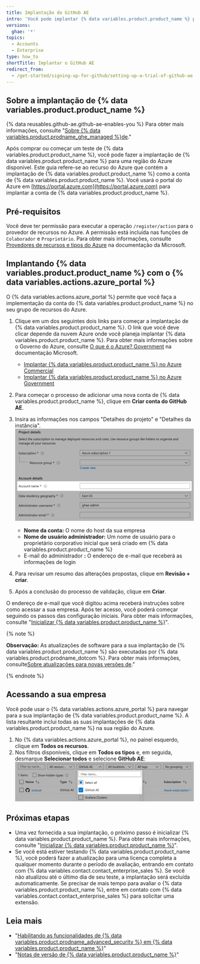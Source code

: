 ```yaml
---
title: Implantação do GitHub AE
intro: 'Você pode implantar {% data variables.product.product_name %} para uma região disponível do Azure.'
versions:
  ghae: '*'
topics:
  - Accounts
  - Enterprise
type: how_to
shortTitle: Implantar o GitHub AE
redirect_from:
  - /get-started/signing-up-for-github/setting-up-a-trial-of-github-ae
---
```


## Sobre a implantação de {% data variables.product.product_name %}

{% data reusables.github-ae.github-ae-enables-you %} Para obter mais informações, consulte "[Sobre {% data variables.product.prodname_ghe_managed %}de](/admin/overview/about-github-ae)."

Após comprar ou começar um teste de {% data variables.product.product_name %}, você pode fazer a implantação de {% data variables.product.product_name %} para uma região do Azure disponível. Este guia refere-se ao recurso do Azure que contém a implantação de {% data variables.product.product_name %} como a conta de {% data variables.product.product_name %}. Você usará o portal do Azure em [https://portal.azure.com](https://portal.azure.com) para implantar a conta de {% data variables.product.product_name %}.

## Pré-requisitos

Você deve ter permissão para executar a operação `/register/action` para o provedor de recursos no Azure. A permissão está incluída nas funções de `Colaborador` e `Proprietário`. Para obter mais informações, consulte [Provedores de recursos e tipos do Azure](https://docs.microsoft.com/en-us/azure/azure-resource-manager/management/resource-providers-and-types#register-resource-provider) na documentação da Microsoft.

## Implantando {% data variables.product.product_name %} com o {% data variables.actions.azure_portal %}

O {% data variables.actions.azure_portal %} permite que você faça a implementação da conta do {% data variables.product.product_name %} no seu grupo de recursos do Azure.

1. Clique em um dos seguintes dois links para começar a implantação de {% data variables.product.product_name %}. O link que você deve clicar depende da nuvem Azure onde você planeja implantar {% data variables.product.product_name %}. Para obter mais informações sobre o Governo do Azure, consulte [O que é o Azure? Government](https://docs.microsoft.com/en-us/azure/azure-government/documentation-government-welcome) na documentação Microsoft.

   - [Implantar {% data variables.product.product_name %} no Azure Commercial](https://aka.ms/create-github-ae-instance)
   - [Implantar {% data variables.product.product_name %} no Azure Government](https://aka.ms/create-github-ae-instance-gov)
1. Para começar o processo de adicionar uma nova conta de {% data variables.product.product_name %}, clique em **Criar conta do GitHub AE**.
1. Insira as informações nos campos "Detalhes do projeto" e "Detalhes da instância".![Resultado da pesquisa de {% data variables.actions.azure_portal %}](/assets/images/azure/github-ae-azure-portal-form.png)
    - **Nome da conta:** O nome do host da sua empresa
    - **Nome de usuário administrador:** Um nome de usuário para o proprietário corporativo inicial que será criado em {% data variables.product.product_name %}
    - E-mail do administrador **:** O endereço de e-mail que receberá as informações de login
1. Para revisar um resumo das alterações propostas, clique em **Revisão + criar**.
1. Após a conclusão do processo de validação, clique em **Criar**.

O endereço de e-mail que você digitou acima receberá instruções sobre como acessar a sua empresa. Após ter acesso, você poderá começar seguindo os passos das configuração iniciais. Para obter mais informações, consulte "[Inicializar {% data variables.product.product_name %}](/admin/configuration/initializing-github-ae)".

{% note %}

**Observação:** As atualizações de software para a sua implantação de {% data variables.product.product_name %} são executadas por {% data variables.product.prodname_dotcom %}. Para obter mais informações, consulte[Sobre atualizações para novas versões de](/admin/overview/about-upgrades-to-new-releases)."

{% endnote %}

## Acessando a sua empresa

Você pode usar o {% data variables.actions.azure_portal %} para navegar para a sua implantação de {% data variables.product.product_name %}. A lista resultante inclui todas as suas implantações de {% data variables.product.product_name %} na sua região do Azure.

1. No {% data variables.actions.azure_portal %}, no painel esquerdo, clique em **Todos os recursos**.
1. Nos filtros disponíveis, clique em **Todos os tipos** e, em seguida, desmarque **Selecionar todos** e selecione **GitHub AE**: ![Resultado da pesquisa de {% data variables.actions.azure_portal %}](/assets/images/azure/github-ae-azure-portal-type-filter.png)

## Próximas etapas

- Uma vez fornecida a sua implantação, o próximo passo é inicializar {% data variables.product.product_name %}. Para obter mais informações, consulte "[Inicializar {% data variables.product.product_name %}](/github-ae@latest/admin/configuration/configuring-your-enterprise/initializing-github-ae)".
- Se você está estiver testando {% data variables.product.product_name %}, você poderá fazer a atualização para uma licença completa a qualquer momento durante o período de avaliação, entrando em contato com {% data variables.contact.contact_enterprise_sales %}. Se você não atualizou até o último dia de seu teste, a implantação será excluída automaticamente. Se precisar de mais tempo para avaliar o {% data variables.product.product_name %}, entre em contato com {% data variables.contact.contact_enterprise_sales %} para solicitar uma extensão.

## Leia mais

- "[Habilitando as funcionalidades de {% data variables.product.prodname_advanced_security %} em {% data variables.product.product_name %}](/github/getting-started-with-github/about-github-advanced-security#enabling-advanced-security-features-on-github-ae)"
- "[Notas de versão de {% data variables.product.product_name %}](/github-ae@latest/admin/overview/github-ae-release-notes)" 
